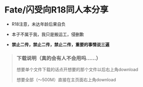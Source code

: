 <h1>Fate/闪受向R18同人本分享</h1>

- R18注意，未达年龄后果自负

- 本子不属于我，我只是搬运工，侵删歉

- <strong>禁止二传，禁止二传，禁止二传，重要的事情说三遍</strong>

><h3><strong>下载说明</strong>（真的会有人不会用吗……）</h3>
>
>想要单个文件下载的话点开想要的那个文件以后右上角download
>
>想要全部（～500M）直接在主页面右上角download
